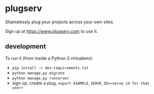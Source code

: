 # plugserv
Shamelessly plug your projects across your own sites.

Sign up at https://www.plugserv.com to use it.

## development

To run it (from inside a Python 3 virtualenv):
* `pip install -r dev-requirements.txt`
* `python manage.py migrate`
* `python manage.py runserver`
* sign up, create a plug, `export EXAMPLE_SERVE_ID=<serve id for that user>`
